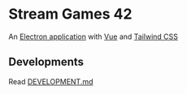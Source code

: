 # Stream Games 42

An [Electron application](https://www.electronjs.org/) with [Vue](https://vuejs.org/) and [Tailwind CSS](https://tailwindcss.com/)

## Developments

Read [DEVELOPMENT.md](DEVELOPMENT.md)
